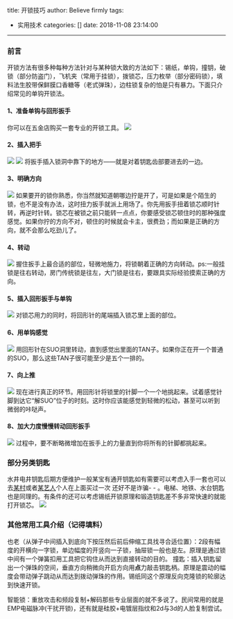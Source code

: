 title: 开锁技巧
author: Believe firmly
tags:
  - 实用技术
categories: []
date: 2018-11-08 23:14:00
---
### 前言
开锁方法有很多种每种方法针对与某种锁大致的方法如下：锡纸，单钩，撞钥，破锁（部分防盗门），飞机夹（常用于挂锁），拨锁芯，压力枚举（部分密码锁），填料法生胶带保鲜膜口香糖等（老式弹珠），边柱锁复杂的怕是只有暴力。下面只介绍常见的单钩开锁法。
#### 1、准备单钩与回形扳手
<!--more-->

你可以在五金店购买一套专业的开锁工具。
![](1.png)

#### 2、插入把手
![](2.png)
![](3.png)
将扳手插入锁洞中靠下的地方——就是对着钥匙齿部要进去的一边。

#### 3、明确方向
![](4.png)
如果要开的锁你熟悉，你当然就知道朝哪边拧是开了，可是如果是个陌生的锁，也不是没有办法，这时扭力扳手就派上用场了。你先用扳手扭着锁芯顺时针转，再逆时针转。锁芯在被锁之前只能转一点点，你要感受锁芯顿住时的那种强度感觉。如果你拧的方向不对，顿住的时候就会卡主，很费劲；而如果是正确的方向，就不会那么吃劲儿了。

#### 4、转动
![](5.png)
握住扳手上最合适的部位，轻微地施力，将锁朝着正确的方向转动。ps:一般挂锁是往右转动，房门传统锁是往左，大门锁是往右，要跟具实际经验摸索正确的方向。

#### 5、插入回形扳手与单钩
![](6.png)
对锁芯用力的同时，将回形针的尾端插入锁芯里上面的部位。

#### 6、用单钩感觉
![](7.png)
用回形针在SUO洞里转动，直到感觉出里面的TAN子。如果你正在开一个普通的SUO，那么这些TAN子很可能至少是五个一排的。

#### 7、向上推
![](8.png)
现在进行真正的环节。用回形针将锁里的针脚一个一个地挑起来。试着感觉针脚到达它“解SUO”位子的时刻。这时你应该能感觉到轻微的松动，甚至可以听到微弱的咔哒声。

#### 8、加大力度慢慢转动回形扳手
![](9.png)
过程中，要不断略微增加在扳手上的力量直到你将所有的针脚都挑起来。

### 部分另类钥匙
水井电井钥匙后期方便维护一般某宝有通开钥匙如有需要可以考虑入手一套也可以去[某村](http://www.suojiangcun.com)或者[某艺人](http://www.suoyiren.cn)个人在上面买过一次 还好不是诈骗- - 。电梯、地铁、水台钥匙也是同理的。有条件的还可以考虑锡纸开锁原理和锻造钥匙差不多非常快速的就能打开锁芯。
![](https://i.niupic.com/images/2020/09/24/8Iw3.png)

### 其他常用工具介绍（记得填料）
也老（从弹子中间插入到底向下按压然后前后伸缩工具找寻合适位置）：2段有幅度的开横向一字锁，单边幅度的开竖向一子锁，抽屉锁一般也是左。原理是通过锁中间有一个弹簧扣用工具把它钩住从而达到直接转动的目的。
撞匙：插入钥匙留出一个弹珠的空间，垂直方向稍微向开启方向用<strong>点</strong>力敲击钥匙柄。原理是震动的幅度会带动弹子跳动从而达到拨动弹珠的作用。锡纸同这个原理反向克隆锁的轮廓达到快速开锁。

智能锁：重放攻击和频段复制+解码那些专业层面的就不多说了。民间常用的就是EMP电磁脉冲(干扰开锁)，还有就是硅胶+电镀层指纹和2d与3d的人脸复制尝试。

